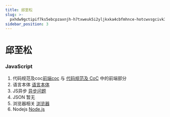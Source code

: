 ```yaml
---
title: 邱至松
slug: >-
  pxhdw9gctipif7ks5ebcpzaxnjh-h7txweuk5i2yljkxka4cbfmhnce-hotcwvsgcivk34kvjewc3sugnpb-hotcwv
sidebar_position: 3
---
```



# 邱至松

### JavaScript

1. 代码规范及coc[前端coc](wikcndCQCvjUUjss3Cb5sczPERf)  与 [代码规范及 CoC](wikcntVu8KDTr7LLRwxHT4z3L2f) 中的前端部分
2. 语言本体 [语言本体](wikcnHtbN90V9UagMlghDO3ftBb) 
3. JS异步 [异步问题](wikcnnXgSgGFMfi30w2pZqZNkNh) 
4. JSON 暂无
5. 浏览器相关 [浏览器](wikcnNsrUmg7WeN5WpUmTzJgSId) 
6. Nodejs [Node.js](wikcn5nJAR5FUa4h7UaAJ5zBPGg) 

